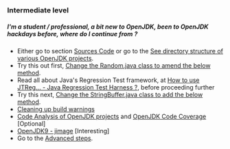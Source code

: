 ### Intermediate level

##### I'm a student / professional, a bit new to OpenJDK, been to OpenJDK hackdays before, where do I continue from ?

- Either go to section [Sources Code](../source-code/source_code.md) or go to the [See directory structure of various OpenJDK projects](../intermediate-steps/see_directory_structure_of_various_openjdk_projects.md).
- Try this out first, [Change the Random.java class to amend the below method](../intermediate-steps/change_the_randomjava_class_to_amend_the_below_method.md).
- Read all about Java's Regression Test framework, at [How to use JTReg… - Java Regression Test Harness ?](intermediate-steps/how_to_use_jtreg_-_java_regression_test_harness.md), before proceeding further
- Try this next, [Change the StringBuffer.java class to add the below method](../intermediate-steps/change_the_stringbufferjava_class_to_add_the_below_method.md).
- [Cleaning up build warnings](../intermediate-steps/cleaning_up_build_warnings.md)
- [Code Analysis of OpenJDK projects](../intermediate-steps/code_analysis_of_openjdk_projects.md) and [OpenJDK Code Coverage](../advanced-steps/openjdk_code_coverage.md) [Optional]
- [OpenJDK9 - jimage](../intermediate-steps/openjdk9-jimage.md) [Interesting]
- Go to the [Advanced steps](../how-to-navigate/advanced_level.md).